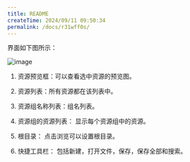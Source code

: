 ```yaml
---
title: README
createTime: 2024/09/11 09:50:34
permalink: /docs/r31wff0s/
---
```


界面如下图所示：

![image](1.PNG)

1. 资源预览框：可以查看选中资源的预览图。

2. 资源列表：所有资源都在该列表中。

3. 资源组名称列表：组名列表。

4. 资源组的资源列表： 显示每个资源组中的资源。

5. 根目录： 点击浏览可以设置根目录。

6. 快捷工具栏： 包括新建，打开文件，保存，保存全部和搜索。
